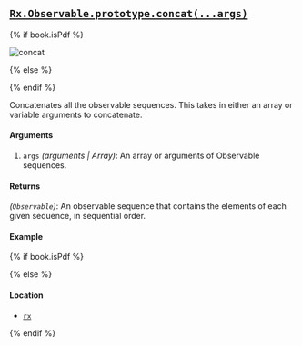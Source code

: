 ## [`Rx.Observable.prototype.concat(...args)`](https://github.com/Reactive-Extensions/RxJS/blob/master/src/core/linq/observable/concatproto.js)

{% if book.isPdf %}

![concat](http://reactivex.io/documentation/operators/images/concat.png)

{% else %}

<rx-marbles key="concat"></rx-marbles>

{% endif %}

Concatenates all the observable sequences.  This takes in either an array or variable arguments to concatenate.

#### Arguments
1. `args` *(arguments | Array)*: An array or arguments of Observable sequences.

#### Returns
*(`Observable`)*: An observable sequence that contains the elements of each given sequence, in sequential order. 

#### Example

[](http://jsbin.com/coyapo/1/embed?js,console)

{% if book.isPdf %}



{% else %}

#### Location

- [`rx`](https://www.npmjs.org/package/rx)

{% endif %}